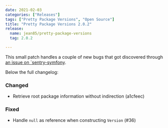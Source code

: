 ```yaml
---
date: 2021-02-03
categories: ["Releases"]
tags: ["Pretty Package Versions", "Open Source"]
title: "Pretty Package Versions 2.0.2"
release:
  name: jean85/pretty-package-versions
  tag: 2.0.2

---
```

This small patch handles a couple of new bugs that got discovered through [an issue on `sentry-symfony](https://github.com/getsentry/sentry-symfony/issues/435).
<!--more-->
Below the full changelog:

### Changed
* Retrieve root package information without indirection (a1cfeec)
### Fixed
* Handle `null` as reference when constructing `Version` (#36)
